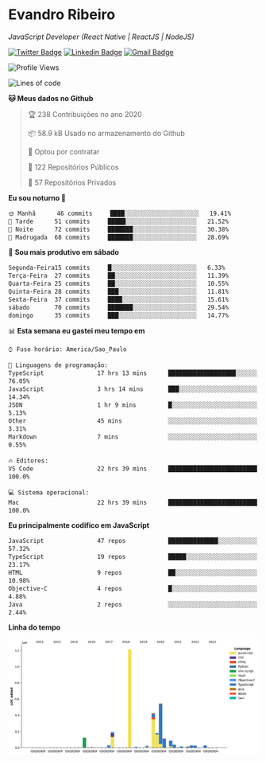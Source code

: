 # Evandro **Ribeiro**

*JavaScript Developer (React Native | ReactJS | NodeJS)*

[![Twitter Badge](https://img.shields.io/badge/-@ribeiroevandro-201B2D?style=flat-square&labelColor=201B2D&logo=twitter&logoColor=white&link=https://twitter.com/ribeiroevandro)](https://twitter.com/ribeiroevandro) 
[![Linkedin Badge](https://img.shields.io/badge/-Evandro%20Ribeiro-201B2D?style=flat-square&logo=Linkedin&logoColor=white&link=https://www.linkedin.com/in/ribeiroevandro)](https://www.linkedin.com/in/ribeiroevandro) 
[![Gmail Badge](https://img.shields.io/badge/-oi@ribeiroevandro.com.br-201B2D?style=flat-square&logo=Gmail&logoColor=white&link=mailto:oi@ribeiroevandro.com.br)](mailto:oi@ribeiroevandro.com.br)


<!--START_SECTION:waka-->
![Profile Views](http://img.shields.io/badge/Visualizac%C3%B5es%20do%20perfil-6-blue)

![Lines of code](https://img.shields.io/badge/Desde%20o%20Hello%20World%20eu%20escrevi-11.7%20million%20linhas%20de%20c%C3%B3digo-blue)

**🐱 Meus dados no Github** 

> 🏆 238 Contribuições no ano 2020
 > 
> 📦 58.9 kB Usado no armazenamento do Github 
 > 
> 💼 Optou por contratar
 > 
> 📜 122 Repositórios Públicos
 > 
> 🔑 57 Repositórios Privados 

**Eu sou noturno 🦉** 

```text
🌞 Manhã      46 commits     ████░░░░░░░░░░░░░░░░░░░░░   19.41% 
🌆 Tarde      51 commits     █████░░░░░░░░░░░░░░░░░░░░   21.52% 
🌃 Noite      72 commits     ███████░░░░░░░░░░░░░░░░░░   30.38% 
🌙 Madrugada  68 commits     ███████░░░░░░░░░░░░░░░░░░   28.69%

```
📅 **Sou mais produtivo em sábado** 

```text
Segunda-Feira15 commits     █░░░░░░░░░░░░░░░░░░░░░░░░   6.33% 
Terça-Feira  27 commits     ██░░░░░░░░░░░░░░░░░░░░░░░   11.39% 
Quarta-Feira 25 commits     ██░░░░░░░░░░░░░░░░░░░░░░░   10.55% 
Quinta-Feira 28 commits     ███░░░░░░░░░░░░░░░░░░░░░░   11.81% 
Sexta-Feira  37 commits     ████░░░░░░░░░░░░░░░░░░░░░   15.61% 
sábado       70 commits     ███████░░░░░░░░░░░░░░░░░░   29.54% 
domingo      35 commits     ███░░░░░░░░░░░░░░░░░░░░░░   14.77%

```


📊 **Esta semana eu gastei meu tempo em** 

```text
⌚︎ Fuso horário: America/Sao_Paulo

💬 Linguagens de programação: 
TypeScript               17 hrs 13 mins      ███████████████████░░░░░░   76.05% 
JavaScript               3 hrs 14 mins       ███░░░░░░░░░░░░░░░░░░░░░░   14.34% 
JSON                     1 hr 9 mins         █░░░░░░░░░░░░░░░░░░░░░░░░   5.13% 
Other                    45 mins             ░░░░░░░░░░░░░░░░░░░░░░░░░   3.31% 
Markdown                 7 mins              ░░░░░░░░░░░░░░░░░░░░░░░░░   0.55%

🔥 Editores: 
VS Code                  22 hrs 39 mins      █████████████████████████   100.0%

💻 Sistema operacional: 
Mac                      22 hrs 39 mins      █████████████████████████   100.0%

```

**Eu principalmente codifico em JavaScript** 

```text
JavaScript               47 repos            ██████████████░░░░░░░░░░░   57.32% 
TypeScript               19 repos            █████░░░░░░░░░░░░░░░░░░░░   23.17% 
HTML                     9 repos             ██░░░░░░░░░░░░░░░░░░░░░░░   10.98% 
Objective-C              4 repos             █░░░░░░░░░░░░░░░░░░░░░░░░   4.88% 
Java                     2 repos             ░░░░░░░░░░░░░░░░░░░░░░░░░   2.44%

```


**Linha do tempo**

![Chart not found](https://github.com/ribeiroevandro/ribeiroevandro/blob/master/charts/bar_graph.png) 


<!--END_SECTION:waka-->
